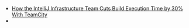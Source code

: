 - [How the IntelliJ Infrastructure Team Cuts Build Execution Time by 30% With TeamCity](https://www.jetbrains.com/company/customers/experience/intellij-infrastructure/)
-